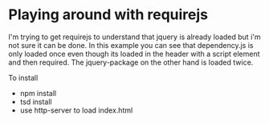 # Playing around with requirejs

I'm trying to get requirejs to understand that jquery is already loaded but i'm not sure it can be done.
In this example you can see that dependency.js is only loaded once even though its loaded in the header with a script element and then required.
The jquery-package on the other hand is loaded twice.


To install
- npm install
- tsd install
- use http-server to load index.html
